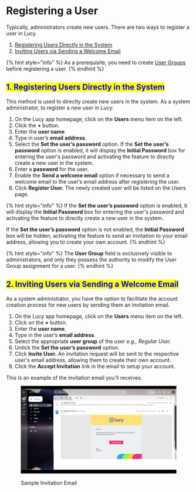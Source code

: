 # Registering a User

Typically, administrators create new users. There are two ways to register a user in Lucy.

1. [Registering Users Directly in the System](registering-a-user.md#id-1.-registering-users-directly-in-the-system)
2. [Inviting Users via Sending a Welcome Email](registering-a-user.md#id-2.-inviting-users-via-sending-a-welcome-email)

{% hint style="info" %}
As a prerequisite, you need to create [User Groups](creating-a-user-group.md) before registering a user.
{% endhint %}

## <mark style="color:blue;">1. Registering Users Directly in the System</mark>

This method is used to directly create new users in the system. As a system administrator, to register a new user in Lucy:

1. On the Lucy app homepage, click on the **Users** menu item on the left.
2. Click the **+** button.
3. Enter the **user name**.
4. Type in user’s **email address.**
5. Select the **Set the user’s password** option. If the **Set the user’s password** option is enabled, it will display the **Initial Password** box for entering the user's password and activating the feature to directly create a new user in the system.
6. Enter a **password** for the user.
7. Enable the **Send a welcome email** option if necessary to send a welcome email to the user’s email address after registering the user.
8. Click **Register User.** The newly created user will be listed on the Users page.

{% hint style="info" %}
If the **Set the user’s password** option is enabled, it will display the **Initial Password** box for entering the user's password and activating the feature to directly create a new user in the system.

If the **Set the user’s password** option is not enabled, the **Initial Password** box will be hidden, activating the feature to send an invitation to your email address, allowing you to create your own account.
{% endhint %}

{% hint style="info" %}
The **User Group** field is exclusively visible to administrators, and only they possess the authority to modify the User Group assignment for a user.
{% endhint %}

## <mark style="color:blue;">2. Inviting Users via Sending a Welcome Email</mark>

As a system administrator, you have the option to facilitate the account creation process for new users by sending them an invitation email.

1. On the Lucy app homepage, click on the **Users** menu item on the left.
2. Click on the **+** button.
3. Enter the **user name**.
4. Type in the user’s **email address**.
5. Select the appropriate **user group** of the user _e.g., Regular User._
6. Untick the **Set the user’s password** option.&#x20;
7. Click **Invite User.** An invitation request will be sent to the respective user's email address, allowing them to create their own account.
8. Click the **Accept Invitation** link in the email to setup your account.

This is an example of the invitation email you'll receives.

<figure><img src="../.gitbook/assets/EMAIL_SCREEN_1.png" alt=""><figcaption><p>Sample Invitation Email</p></figcaption></figure>

